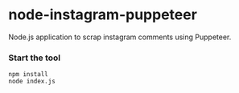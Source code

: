 # node-instagram-puppeteer
Node.js application to scrap instagram comments using Puppeteer.

### Start the tool
```
npm install
node index.js
```
